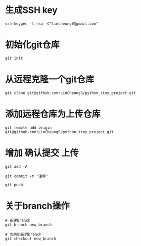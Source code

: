 # 生成SSH key

```
ssh-keygen -t rsa -C"lincheung0@gmail.com"
```
# 初始化git仓库

```
git init
```
# 从远程克隆一个git仓库

```
git clone git@github.com:LinCheungS/python_tiny_project.git
```
# 添加远程仓库为上传仓库

```
git remote add origin git@github.com:LinCheungS/python_tiny_project.git
```

# 增加 确认提交 上传 

```
git add -A

git commit -m "注释"

git push

```

# 关于branch操作
```
# 新建branch
git branch new_branch

# 切换到新的branch
git checkout new_branch
```


